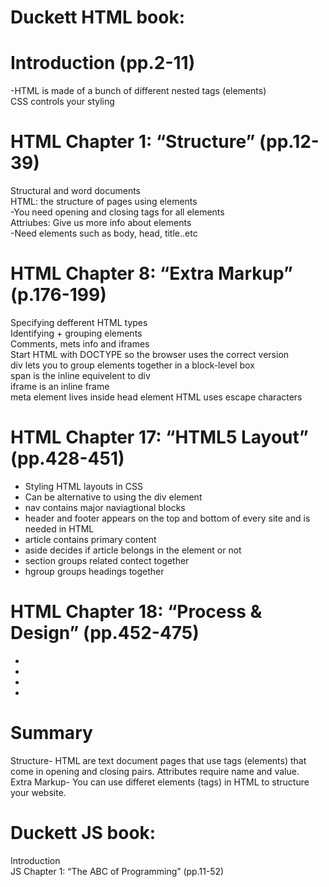 # Duckett HTML book:

# Introduction (pp.2-11) <br>
 -HTML is made of a bunch of different nested tags (elements)<br>
 CSS controls your styling<br>

# HTML Chapter 1: “Structure” (pp.12-39) <br>

Structural and word documents <br>
HTML: the structure of pages using elements<br>
-You need opening and closing tags for all elements <br>
Attriubes: Give us more info about elements <br>
-Need elements such as body, head, title..etc


# HTML Chapter 8: “Extra Markup” (p.176-199) <br>
Specifying defferent HTML types <br>
Identifying + grouping elements <br>
Comments, mets info and iframes <br>
Start HTML with DOCTYPE so the browser uses the correct version<br>
 div lets you to group elements together in a block-level box <br>
span is the inline equivelent to div <br>
iframe is an inline frame <br>
meta element lives inside head element
HTML uses escape characters <br>

# HTML Chapter 17: “HTML5 Layout” (pp.428-451) <br>
- Styling HTML layouts in CSS<br>
- Can be alternative to using the div element <br>
- nav contains major naviagtional blocks<br>
- header and footer appears on the top and bottom of every site and is needed in HTML <br>
- article contains primary content <br>
- aside decides if article belongs in the element or not <br>
- section groups related contect together<br>
- hgroup groups headings together<br>

# HTML Chapter 18: “Process & Design” (pp.452-475) <br>
-
-
-
-

# Summary <br>
Structure- HTML are text document pages that use tags (elements) that come in opening and closing pairs. Attributes require name and value. <br>
Extra Markup- You can use differet elements (tags) in HTML to structure your website. <br>


# Duckett JS book:
Introduction <br>
JS Chapter 1: “The ABC of Programming” (pp.11-52) <br>
